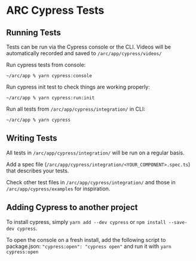 # ARC Cypress Tests

## Running Tests

Tests can be run via the Cypress console or the CLI. Videos will be automatically recorded and saved to `/arc/app/cypress/videos/`

Run cypress tests from console:
```
~/arc/app % yarn cypress:console
```

Run cypress init test to check things are working properly:
```
~/arc/app % yarn cypress:run:init
```

Run all tests from `/arc/app/cypress/integration/` in CLI:
```
~/arc/app % yarn cypress
```

## Writing Tests

All tests in `/arc/app/cypress/integration/` will be run on a regular basis.

Add a spec file (`/arc/app/cypress/integration/<YOUR_COMPONENT>.spec.ts`) that describes your tests. 

Check other test files in `/arc/app/cypress/integration/` and those in `/arc/app/cypress/examples` for inspiration.

## Adding Cypress to another project

To install cypress, simply `yarn add --dev cypress` or `npm install --save-dev cypress`.

To open the console on a fresh install, add the following script to package.json:
`"cypress:open": "cypress open"` and run it with `yarn cypress:open`